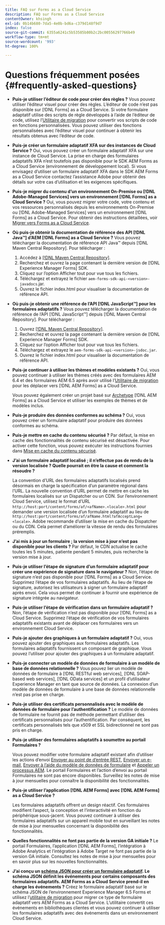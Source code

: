 ```yaml
---
title: FAQ sur Forms as a Cloud Service
description: FAQ sur Forms as a Cloud Service
contentOwner: khsingh
exl-id: 0b14b680-7da5-4e0b-bd6a-c379d148f9d7
index: false
source-git-commit: 6355a6241c5b53585b80b2c2bc00556297766b49
workflow-type: tm+mt
source-wordcount: '993'
ht-degree: 100%

---
```


# Questions fréquemment posées {#frequently-asked-questions}

* **Puis-je utiliser l’éditeur de code pour créer des règles ?**
Vous pouvez utiliser l’éditeur visuel pour créer des règles. L’éditeur de code n’est pas disponible sur [!DNL Forms] as a Cloud Service. Si votre formulaire adaptatif utilise des scripts de règle développés à l’aide de l’éditeur de code, utilisez l’[Utilitaire de migration](migrate-to-forms-as-a-cloud-service.md) pour convertir vos scripts de code en fonctions personnalisées. Vous pouvez utiliser des fonctions personnalisées avec l’éditeur visuel pour continuer à obtenir les résultats obtenus avec l’éditeur de code.

* **Puis-je créer un formulaire adaptatif XFA sur des instances de Cloud Service ?**
Oui, vous pouvez créer un formulaire adaptatif XFA sur une instance de Cloud Service. La prise en charge des formulaires adaptatifs XFA n’est toutefois pas disponible pour le SDK AEM Forms as a Cloud Service (environnement de développement local). Si vous envisagez d’utiliser un formulaire adaptatif XFA dans le SDK AEM Forms as a Cloud Service contactez l’assistance Adobe pour obtenir des détails sur votre cas d’utilisation et les exigences spécifiques.

<!-- * **Can I use an XDP as a Document of Record (DoR) template? Is Forms Designer included in AEM Forms as a Cloud Service license?** 

  Yes, you can use an XDP as a Document of Record template on Cloud Service instances. However, support to use XDP as a Document of Record template is not available for AEM Forms as a Cloud Service SDK (Local development environment). -->

* **Puis-je migrer du contenu d’un environnement On-Premise ou [!DNL Adobe-Managed Services] vers un environnement [!DNL Forms] as a Cloud Service ?**
Oui, vous pouvez migrer votre code, votre contenu et vos ressources personnalisés depuis les environnements On-Premise ou [!DNL Adobe-Managed Services] vers un environnement [!DNL Forms] as a Cloud Service. Pour obtenir des instructions détaillées, voir [Migrer vers Forms as a Cloud Service](migrate-to-forms-as-a-cloud-service.md).

<!-- You can use package manager or Experience Manager UI to [export and import Forms and related assets](import-export-forms-templates.md), use the migration utility to make your existing assets compatible with [!DNL Forms] as a Cloud Service, use the [Best Practices Analyzer](https://experienceleague.adobe.com/docs/experience-manager-cloud-service/moving/cloud-migration/best-practices-analyzer/overview-best-practices-analyzer.html?lang=en#best-practices-analyzer) tool to find the features and APIs that require changes and updated before migration, and use the [Content Transfer Tools](https://docs.adobe.com/content/help/en/experience-manager-cloud-service/moving/home.html) to move your custom code without refactoring it. -->

* **Où puis-je obtenir la documentation de référence des API [!DNL Java™] d’AEM [!DNL Forms] as a Cloud Service ?**
Vous pouvez télécharger la documentation de référence API Java™ depuis [!DNL Maven Central Repository]. Pour télécharger :
   1. Accédez à [[!DNL Maven Central Repository]](https://mvnrepository.com/artifact/com.adobe.aem/aem-forms-sdk-api).
   1. Recherchez et ouvrez la page contenant la dernière version de [!DNL Experience Manager Forms] SDK.
   1. Cliquez sur l’option Afficher tout pour vue tous les fichiers.
   1. Téléchargez et extrayez le fichier `aem-forms-sdk-api-<version>-javadocs`.jar.
   1. Ouvrez le fichier index.html pour visualiser la documentation de référence API.

* **Où puis-je obtenir une référence de l’API [!DNL JavaScript™] pour les formulaires adaptatifs ?**
Vous pouvez télécharger la documentation de référence de l’API [!DNL JavaScript™] depuis [!DNL  Maven Central Repository]. Pour télécharger :
   1. Ouvrez [[!DNL Maven Central Repository]](https://mvnrepository.com/artifact/com.adobe.aem/aem-forms-sdk-api).
   1. Recherchez et ouvrez la page contenant la dernière version de [!DNL Experience Manager Forms] SDK.
   1. Cliquez sur l’option Afficher tout pour vue tous les fichiers.
   1. Téléchargez et extrayez le `aem-forms-sdk-api-<version>-jsdoc.jar`.
   1. Ouvrez le fichier index.html pour visualiser la documentation de référence API.

* **Puis-je continuer à utiliser les thèmes et modèles existants ?**
Oui, vous pouvez continuer à utiliser les thèmes créés avec des formulaires AEM 6.4 et des formulaires AEM 6.5 après avoir utilisé l’[Utilitaire de migration](migrate-to-forms-as-a-cloud-service.md) pour les déplacer vers [!DNL AEM Forms] as a Cloud Service.

   Vous pouvez également créer un projet basé sur [Archetype](setup-local-development-environment.md#forms-cloud-service-local-development-environment) [!DNL AEM Forms] as a Cloud Service et utiliser les exemples de thèmes et de modèles inclus.

* **Puis-je produire des données conformes au schéma ?**
Oui, vous pouvez créer un formulaire adaptatif pour produire des données conformes au schéma.

<!-- * **Can I pass custom parameters to the prefill service?**
Custom parameters are planned for an upcoming release. -->

* **Puis-je mettre en cache du contenu sécurisé ?**
Par défaut, la mise en cache des fonctionnalités de contenu sécurisé est désactivée. Pour activer cette fonction, vous pouvez exécuter les instructions fournies dans [Mise en cache du contenu sécurisé](https://experienceleague.adobe.com/docs/experience-manager-dispatcher/using/configuring/permissions-cache.html?lang=fr).

* **J’ai un formulaire adaptatif localisé ; il n’effectue pas de rendu de la version localisée ? Quelle pourrait en être la cause et comment la résoudre ?**

   La convention d’URL des formulaires adaptatifs localisés prend désormais en charge la spécification d’un paramètre régional dans l’URL. La nouvelle convention d’URL permet de mettre en cache les formulaires localisés sur un Dispatcher ou un CDN. Sur l’environnement Cloud Service, utilisez le format d’URL `http://host:port/content/forms/af/<afName>.<locale>.html` pour demander une version localisée d’un formulaire adaptatif au lieu de `http://host:port/content/forms/af/afName.html?afAcceptLang=<locale>`. Adobe recommande d’utiliser la mise en cache du Dispatcher ou du CDN. Cela permet d’améliorer la vitesse de rendu des formulaires préremplis.

* **J’ai mis à jour un formulaire ; la version mise à jour n’est pas disponible pour les clients ?**
Par défaut, le CDN actualise le cache toutes les 5 minutes, patiente pendant 5 minutes, puis recherche la version mise à jour.

* **Puis-je utiliser l’étape de signature d’un formulaire adaptatif pour créer une expérience de signature dans le navigateur ?**
Non, l’étape de signature n’est pas disponible pour [!DNL Forms] as a Cloud Service. Supprimez l’étape de vos formulaires adaptatifs. Au lieu de l’étape de signature, autorisez les utilisateurs à signer un formulaire adaptatif après envoi. Cela vous permet de continuer à fournir une expérience de signature intégrée au navigateur.

* **Puis-je utiliser l’étape de vérification dans un formulaire adaptatif ?**
Non, l’étape de vérification n’est pas disponible pour [!DNL Forms] as a Cloud Service. Supprimez l’étape de vérification de vos formulaires adaptatifs existants avant de déplacer ces formulaires vers un environnement Cloud Service.

* **Puis-je ajouter des graphiques à un formulaire adaptatif ?**
Oui, vous pouvez ajouter des graphiques aux formulaires adaptatifs. Les formulaires adaptatifs fournissent un composant de graphique. Vous pouvez l’utiliser pour ajouter des graphiques à un formulaire adaptatif.

* **Puis-je connecter un modèle de données de formulaire à un modèle de base de données relationnelle ?**
Vous pouvez lier un modèle de données de formulaire à [!DNL RESTful web services], [!DNL SOAP-based web services], [!DNL OData services] et un profil d’utilisateur Experience Manager en tant que source de données. La connexion d’un modèle de données de formulaire à une base de données relationnelle n’est pas prise en charge.

* **Puis-je utiliser des certificats personnalisés avec le modèle de données de formulaire pour l’authentification ?**
Le modèle de données de formulaire ne fournit pas de méthode permettant d’utiliser des certificats personnalisés pour l’authentification. Par conséquent, les certificats personnalisés tels que x509 et SSL bidirectionnel ne sont pas pris en charge.

* **Puis-je utiliser des formulaires adaptatifs à soumettre au portail Formulaires ?**

   Vous pouvez modifier votre formulaire adaptatif existant afin d’utiliser les actions d’envoi [Envoyer au point de d’entrée REST](configuring-submit-actions.md#submit-to-rest-endpoint), [Envoyer un e-mail](configuring-submit-actions.md#send-email), [Envoyer à l’aide du modèle de données de formulaire](configuring-submit-actions.md#submit-using-form-data-model) et [Appeler un processus AEM](configuring-submit-actions.md#invoke-an-aem-workflow). Le portail Formulaires et l’action d’envoi au portail Formulaires ne sont pas encore disponibles. Surveillez les notes de mise à jour mensuelles pour connaître la disponibilité des fonctionnalités.

* **Puis-je utiliser l’application [!DNL AEM Forms] avec [!DNL AEM Forms] as a Cloud Service ?**

   Les formulaires adaptatifs offrent un design réactif. Ces formulaires modifient l’aspect, la conception et l’interactivité en fonction du périphérique sous-jacent. Vous pouvez continuer à utiliser des formulaires adaptatifs sur un appareil mobile tout en surveillant les notes de mise à jour mensuelles concernant la disponibilité des fonctionnalités.

* **Quelles fonctionnalités ne font pas partie de la version GA initiale ?**
Le portail Formulaires, l’application [!DNL AEM Forms], l’intégration à Adobe Analytics et l’intégration à Adobe Target ne font pas partie de la version GA initiale. Consultez les notes de mise à jour mensuelles pour en savoir plus sur les nouvelles fonctionnalités.

* **J’ai conçu un [schéma JSON pour créer un formulaire adaptatif](adaptive-form-json-schema-form-model.md). Le schéma JSON définit les événements pour certains composants des formulaires adaptatifs. AEM Forms as a Cloud Service prend-il en charge les événements ?**
Créez le formulaire adaptatif basé sur le schéma JSON de l’environnement Experience Manager 6.5 Forms et utilisez l’[utilitaire de migration](migrate-to-forms-as-a-cloud-service.md) pour migrer ce type de formulaire adaptatif vers AEM Forms as a Cloud Service. L’utilitaire convertit ces événements en bibliothèques clientes et vous pouvez continuer à utiliser les formulaires adaptatifs avec des événements dans un environnement Cloud Service.

<!-- 

* **Is there any AEM Forms as a Cloud Service connector for Microsoft Power Automate?**

  Yes, Adobe provides an Adobe Experience Manager connector to access [Adobe Experience Manager Forms - Communication capabilities](https://experienceleague.adobe.com/docs/experience-manager-cloud-service/content/forms/using-communications/aem-forms-cloud-service-communications-introduction.html) through Microsoft Power Automate. You can create a PDF document that is based on a form design and XML form data or create PostScript (PS), Printer Command Language (PCL), Zebra Printing Language (ZPL) and other Printer Definition Language documents. 

  You can get started with Adobe Experience Manager easily with just a few steps:

  1. Generate the Service credentials: Use Adobe Experience Manager Developer Console to [generate](https://experienceleague.adobe.com/docs/experience-manager-learn/getting-started-with-aem-headless/authentication/service-credentials.html?#generate-service-credentials) the service credentials.  
  
  1. Setup your connection: Add your service credentials to the Adobe Experience Manager Connector. You can get crdential from service credential JSON and copy these credential details to your one-time connection setup:

    * AEM Server
    * Organization ID 
    * Client ID
    * Client Secret
    * Technical Account ID
    * Meta Scopes
    * Private Key - base64 encoded keys are accepted
    * Adobe IMS Host URL

    <br> 
    
    ![Use your Service Credential JSON for credential details](assets/forms-aem-pa-connector-connection.png)

    A sample Service Credential JSON file fields mapped to Adobe Experience Manager connector for Microsoft Power Automate.

    -->


